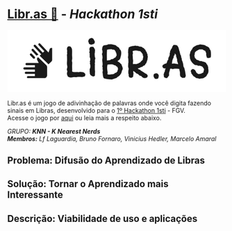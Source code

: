 # <a href="http://viniciushedler.github.io/hackathon-1sti">Libr.as 👋</a> - *Hackathon 1sti*
![Logo Libr.as](images/logo.png) <br>

Libr.as é um jogo de adivinhação de palavras onde você digita fazendo sinais em Libras, desenvolvido para o [1º Hackathon 1sti](https://1sti.com.br/) - FGV. <br>
Acesse o jogo por [aqui](http://viniciushedler.github.io/hackathon-1sti) ou leia mais a respeito abaixo.

*GRUPO:* ***KNN - K Nearest Nerds*** <br>
***Membros:*** *Lf Laguardia, Bruno Fornaro, Vinicius Hedler, Marcelo Amaral*

## Problema: Difusão do Aprendizado de Libras

## Solução: Tornar o Aprendizado mais Interessante

## Descrição: Viabilidade de uso e aplicações
